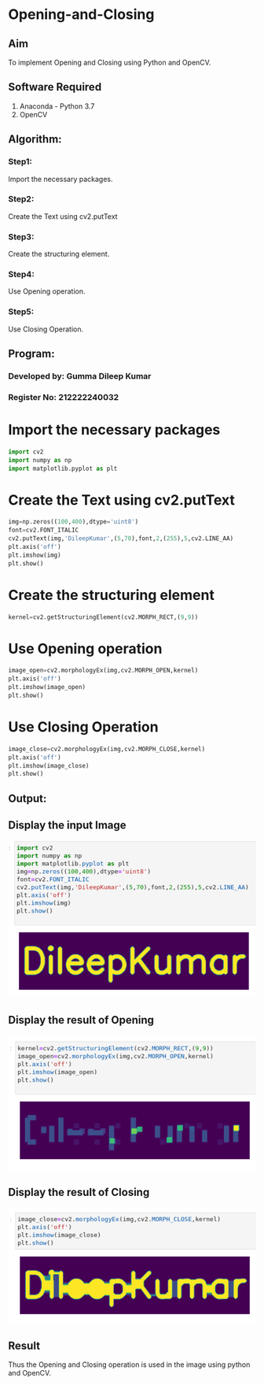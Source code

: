 # Opening-and-Closing

## Aim
To implement Opening and Closing using Python and OpenCV.

## Software Required
1. Anaconda - Python 3.7
2. OpenCV
## Algorithm:
### Step1:
Import the necessary packages.


### Step2:
Create the Text using cv2.putText

### Step3:
Create the structuring element.

### Step4:
Use Opening operation.

### Step5:
Use Closing Operation.

 
## Program:
### Developed by: Gumma Dileep Kumar
### Register No: 212222240032


# Import the necessary packages
```python
import cv2
import numpy as np
import matplotlib.pyplot as plt

```


# Create the Text using cv2.putText
```python
img=np.zeros((100,400),dtype='uint8')
font=cv2.FONT_ITALIC
cv2.putText(img,'DileepKumar',(5,70),font,2,(255),5,cv2.LINE_AA)
plt.axis('off')
plt.imshow(img)
plt.show()
```



# Create the structuring element
```python
kernel=cv2.getStructuringElement(cv2.MORPH_RECT,(9,9))
```



# Use Opening operation
```python
image_open=cv2.morphologyEx(img,cv2.MORPH_OPEN,kernel)
plt.axis('off')
plt.imshow(image_open)
plt.show()
```
# Use Closing Operation
```python
image_close=cv2.morphologyEx(img,cv2.MORPH_CLOSE,kernel)
plt.axis('off')
plt.imshow(image_close)
plt.show()
```
## Output:

## Display the input Image
![model](11.1.png)

## Display the result of Opening
![model](11.2.png)









## Display the result of Closing
![model](11.3.png)

## Result
Thus the Opening and Closing operation is used in the image using python and OpenCV.
